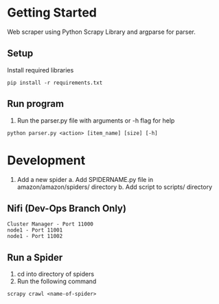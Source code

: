 # Getting Started
Web scraper using Python Scrapy Library and argparse for parser. 

## Setup

Install required libraries
```
pip install -r requirements.txt
```

## Run program
1. Run the parser.py file with arguments or -h flag for help
```
python parser.py <action> [item_name] [size] [-h]
```

# Development
1. Add a new spider
    a. Add SPIDERNAME.py file in amazon/amazon/spiders/ directory
    b. Add script to scripts/ directory 

## Nifi (Dev-Ops Branch Only)
    Cluster Manager - Port 11000
    node1 - Port 11001
    node1 - Port 11002

## Run a Spider
1. cd into directory of spiders
2. Run the following command
```
scrapy crawl <name-of-spider>
```

